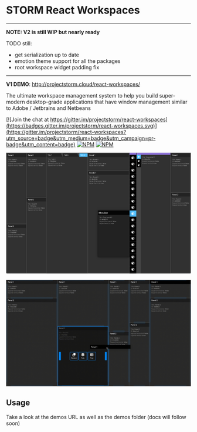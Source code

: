 # STORM React Workspaces

---

__NOTE: V2 is still WIP but nearly ready__

TODO still:
* get serialization up to date
* emotion theme support for all the packages
* root workspace widget padding fix

---

__V1 DEMO__: http://projectstorm.cloud/react-workspaces/

The ultimate workspace management system to help you build super-modern desktop-grade
applications that have window management similar to Adobe / Jetbrains and Netbeans

[![Join the chat at https://gitter.im/projectstorm/react-workspaces](https://badges.gitter.im/projectstorm/react-workspaces.svg)](https://gitter.im/projectstorm/react-workspaces?utm_source=badge&utm_medium=badge&utm_campaign=pr-badge&utm_content=badge)
[![NPM](https://img.shields.io/npm/v/@projectstorm/react-workspaces-core.svg)](https://npmjs.org/package/@projectstorm/react-workspaces-core)
[![NPM](https://img.shields.io/npm/dt/@projectstorm/react-workspaces-core.svg)](https://npmjs.org/package/@projectstorm/react-workspaces-core)

![Demo1](./images/screenshot1.png)

![Demo1](./images/animated1.gif)

## Usage

Take a look at the demos URL as well as the demos folder (docs will follow soon)
